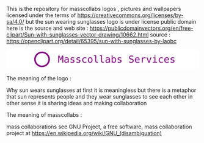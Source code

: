 This is the repository for masscollabs logos , pictures and wallpapers licensed under the terms of https://creativecommons.org/licenses/by-sa/4.0/ but the sun wearing sunglasses logo is under license public domain here is the source and web site : https://publicdomainvectors.org/en/free-clipart/Sun-with-sunglasses-vector-drawing/10662.html source : https://openclipart.org/detail/65395/sun-with-sunglasses-by-laobc

![Masscollabs Logo](wordmark/masscollabs_circle.svg)

The meaning of the logo :

Why sun wears sunglasses at first it is meaningless but there is a metaphor that sun represents people and they wear sunglasses to see each other in other sense it is sharing ideas and making collaboration

The meaning of masscollabs :

mass collaborations see GNU Project, a free software, mass collaboration project at https://en.wikipedia.org/wiki/GNU_(disambiguation)